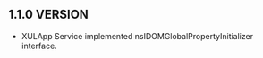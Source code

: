 1.1.0 VERSION
--------------------------------------
* XULApp Service implemented nsIDOMGlobalPropertyInitializer interface.

